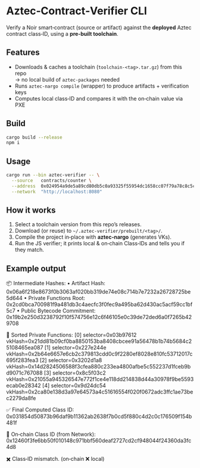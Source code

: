 # Aztec‑Contract‑Verifier CLI

Verify a Noir smart‑contract (source or artifact) against the **deployed** Aztec
contract class‑ID, using a **pre‑built toolchain**.

## Features
* Downloads & caches a toolchain (`toolchain‑<tag>.tar.gz`) from this repo  
  → no local build of `aztec‑packages` needed
* Runs `aztec‑nargo compile` (wrapper) to produce artifacts + verification keys
* Computes local class‑ID and compares it with the on‑chain value via PXE

## Build

```bash
cargo build --release
npm i
```

## Usage

```bash
cargo run --bin aztec-verifier -- \
  --source   contracts/counter \
  --address  0x024954a9de5a89cd80db5c0a93325f55954dc1658cc07f79a78c8c5cc61ac3ad \
  --network  "http://localhost:8080"
```

## How it works

1. Select a toolchain version from this repo’s releases.  
2. Download (or reuse) to `~/.aztec-verifier/prebuilt/<tag>/`.  
3. Compile the project in‑place with **aztec‑nargo** (generates VKs).  
4. Run the JS verifier; it prints local & on‑chain Class‑IDs and tells you if they match.

## Example output

📦 Intermediate Hashes:
   • Artifact Hash:              0x06a6f218e8673f0b3063af020bb319de74e08c714b7e7232a26728725be5d644
   • Private Functions Root:     0x2cd0bca700981f9a481db3c4aecfc3f0fec9a495ba62d430ac5acf59cc1bf5c7
   • Public Bytecode Commitment: 0x19b2e250d3238792f10f574756e12c6f46105e0c39de72ded6a0f7265b429708

🔐 Sorted Private Functions:
   [0] selector=0x03b97612 vkHash=0x21dd81b09cf0ba8850153ba8408cbcee91a56478b1b74b5684c25108465ea087
   [1] selector=0x227e244e vkHash=0x2b64e6657e6cb2c379813cdd0c9f2280ef8028e810fc53712017c695f283fea3
   [2] selector=0x3202d1a8 vkHash=0x14d2824506588f3cfea880c233ea4800afbe5c552237d1fceb9bd9071c767088
   [3] selector=0x8c5f03c2 vkHash=0x21055a945326547e772f1ce4e118dd214838d44a30978f9be5593ecab0e28342
   [4] selector=0x9d24dc54 vkHash=0x2ca80e138d3a97e64573a4c51616554f020f0672adc3ffc1ae73bec2279da8fe

✅ Final Computed Class ID:
   0x031854d50873b96daf9b11362ab2638f7b0cd5f880c4d2c0c176509f154b481f

🔗 On‑chain Class ID (from Network):
   0x12460f3fe6bb50f010148c971bbf560deaf2727cd2cf948044f24360da3fc4d8

✖️  Class‑ID mismatch. (on‑chain ❌ local)
